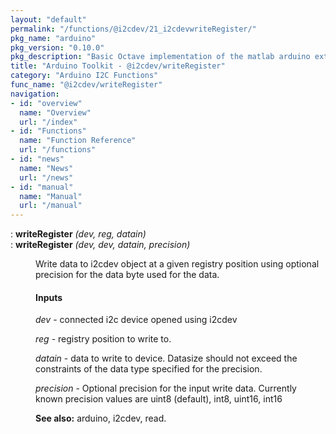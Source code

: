 ```yaml
---
layout: "default"
permalink: "/functions/@i2cdev/21_i2cdevwriteRegister/"
pkg_name: "arduino"
pkg_version: "0.10.0"
pkg_description: "Basic Octave implementation of the matlab arduino extension,  allowing communication to a programmed arduino board to control its  hardware."
title: "Arduino Toolkit - @i2cdev/writeRegister"
category: "Arduino I2C Functions"
func_name: "@i2cdev/writeRegister"
navigation:
- id: "overview"
  name: "Overview"
  url: "/index"
- id: "Functions"
  name: "Function Reference"
  url: "/functions"
- id: "news"
  name: "News"
  url: "/news"
- id: "manual"
  name: "Manual"
  url: "/manual"
---
```

<dl class="def">
<dt id="index-writeRegister"><span class="category">: </span><span><em></em> <strong>writeRegister</strong> <em>(<var>dev</var>, <var>reg</var>, <var>datain</var>)</em><a href='#index-writeRegister' class='copiable-anchor'></a></span></dt>
<dt id="index-writeRegister-1"><span class="category">: </span><span><em></em> <strong>writeRegister</strong> <em>(<var>dev</var>, <var>dev</var>, <var>datain</var>, <var>precision</var>)</em><a href='#index-writeRegister-1' class='copiable-anchor'></a></span></dt>
<dd><p>Write data to i2cdev object at a given registry position
 using optional precision for the data byte used for the data.
</p>
<span id="Inputs"></span><h4 class="subsubheading">Inputs</h4>
<p><var>dev</var> - connected i2c device opened using i2cdev
</p>
<p><var>reg</var> - registry position to write to.
</p>
<p><var>datain</var> - data to write to device. Datasize should not exceed the constraints 
 of the data type specified for the precision.
</p>
<p><var>precision</var> - Optional precision for the input write data.
 Currently known precision values are uint8 (default), int8, uint16, int16
</p>

<p><strong>See also:</strong> arduino, i2cdev, read.
 </p></dd></dl>